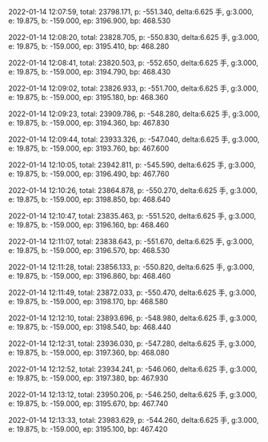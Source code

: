 2022-01-14 12:07:59, total: 23798.171, p: -551.340, delta:6.625 手, g:3.000, e: 19.875, b: -159.000, ep: 3196.900, bp: 468.530

2022-01-14 12:08:20, total: 23828.705, p: -550.830, delta:6.625 手, g:3.000, e: 19.875, b: -159.000, ep: 3195.410, bp: 468.280

2022-01-14 12:08:41, total: 23820.503, p: -552.650, delta:6.625 手, g:3.000, e: 19.875, b: -159.000, ep: 3194.790, bp: 468.430

2022-01-14 12:09:02, total: 23826.933, p: -551.700, delta:6.625 手, g:3.000, e: 19.875, b: -159.000, ep: 3195.180, bp: 468.360

2022-01-14 12:09:23, total: 23909.786, p: -548.280, delta:6.625 手, g:3.000, e: 19.875, b: -159.000, ep: 3194.360, bp: 467.830

2022-01-14 12:09:44, total: 23933.326, p: -547.040, delta:6.625 手, g:3.000, e: 19.875, b: -159.000, ep: 3193.760, bp: 467.600

2022-01-14 12:10:05, total: 23942.811, p: -545.590, delta:6.625 手, g:3.000, e: 19.875, b: -159.000, ep: 3196.490, bp: 467.760

2022-01-14 12:10:26, total: 23864.878, p: -550.270, delta:6.625 手, g:3.000, e: 19.875, b: -159.000, ep: 3198.850, bp: 468.640

2022-01-14 12:10:47, total: 23835.463, p: -551.520, delta:6.625 手, g:3.000, e: 19.875, b: -159.000, ep: 3196.160, bp: 468.460

2022-01-14 12:11:07, total: 23838.643, p: -551.670, delta:6.625 手, g:3.000, e: 19.875, b: -159.000, ep: 3196.570, bp: 468.530

2022-01-14 12:11:28, total: 23856.133, p: -550.820, delta:6.625 手, g:3.000, e: 19.875, b: -159.000, ep: 3196.860, bp: 468.460

2022-01-14 12:11:49, total: 23872.033, p: -550.470, delta:6.625 手, g:3.000, e: 19.875, b: -159.000, ep: 3198.170, bp: 468.580

2022-01-14 12:12:10, total: 23893.696, p: -548.980, delta:6.625 手, g:3.000, e: 19.875, b: -159.000, ep: 3198.540, bp: 468.440

2022-01-14 12:12:31, total: 23936.030, p: -547.280, delta:6.625 手, g:3.000, e: 19.875, b: -159.000, ep: 3197.360, bp: 468.080

2022-01-14 12:12:52, total: 23934.241, p: -546.060, delta:6.625 手, g:3.000, e: 19.875, b: -159.000, ep: 3197.380, bp: 467.930

2022-01-14 12:13:12, total: 23950.206, p: -546.250, delta:6.625 手, g:3.000, e: 19.875, b: -159.000, ep: 3195.670, bp: 467.740

2022-01-14 12:13:33, total: 23983.629, p: -544.260, delta:6.625 手, g:3.000, e: 19.875, b: -159.000, ep: 3195.100, bp: 467.420